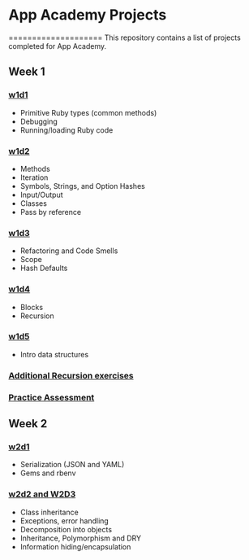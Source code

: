 # App Academy Projects
====================
This repository contains a list of projects completed for App Academy.

## Week 1

### [w1d1][01Ruby/W1D1_Luke]
* Primitive Ruby types (common methods)
* Debugging
* Running/loading Ruby code

### [w1d2][01Ruby/W1D2_Ander]
* Methods
* Iteration
* Symbols, Strings, and Option Hashes
* Input/Output
* Classes
* Pass by reference

### [w1d3][01Ruby/W1D3_Ashoka]
* Refactoring and Code Smells
* Scope
* Hash Defaults

### [w1d4][01Ruby/W1D4_Pash]
* Blocks
* Recursion

### [w1d5][01Ruby/W1D5_Ashoka]
* Intro data structures

### [Additional Recursion exercises][01Ruby/recursion_exercises-master]

### [Practice Assessment][01Ruby/W1_a01-practice]

## Week 2

### [w2d1][01Ruby/W2D1_Phoebe]
* Serialization (JSON and YAML)
* Gems and rbenv
### [w2d2 and W2D3][01Ruby/w2d2_Varun]
* Class inheritance
* Exceptions, error handling
* Decomposition into objects
* Inheritance, Polymorphism and DRY
* Information hiding/encapsulation


[01Ruby/W1D1_Luke]: ./01Ruby/W1D1_Luke
[01Ruby/W1D2_Ander]: ./01Ruby/W1D2_Ander
[01Ruby/W1D3_Ashoka]: ./01Ruby/W1D3_Ashoka
[01Ruby/W1D4_Pash]: ./01Ruby/W1D4_Pash
[01Ruby/W1D5_Ashoka]: ./01Ruby/W1D5_Ashoka
[01Ruby/W2D1_Phoebe]: ./01Ruby/W2D1_Phoebe
[01Ruby/recursion_exercises-master]: ./01Ruby/recursion_exercises-master
[01Ruby/W1_a01-practice]: ./01Ruby/W1_a01-practice
[01Ruby/w2d2_Varun]: ./01Ruby/w2d2_Varun
